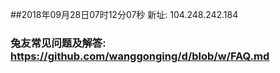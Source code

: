 ##2018年09月28日07时12分07秒 新址: 104.248.242.184
### 兔友常见问题及解答: https://github.com/wanggonging/d/blob/w/FAQ.md
